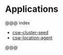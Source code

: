 # Applications

@@@ index
* [csw-cluster-seed](cswclusterseed.md)
* [csw-location-agent](cswlocationagent.md)

@@@